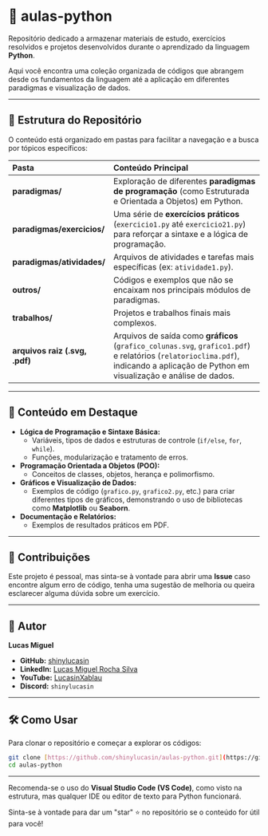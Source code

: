 # 🐍 aulas-python

Repositório dedicado a armazenar materiais de estudo, exercícios resolvidos e projetos desenvolvidos durante o aprendizado da linguagem **Python**.

Aqui você encontra uma coleção organizada de códigos que abrangem desde os fundamentos da linguagem até a aplicação em diferentes paradigmas e visualização de dados.

---

## 📂 Estrutura do Repositório

O conteúdo está organizado em pastas para facilitar a navegação e a busca por tópicos específicos:

| Pasta | Conteúdo Principal |
| :--- | :--- |
| **paradigmas/** | Exploração de diferentes **paradigmas de programação** (como Estruturada e Orientada a Objetos) em Python. |
| **paradigmas/exercicios/** | Uma série de **exercícios práticos** (`exercicio1.py` até `exercicio21.py`) para reforçar a sintaxe e a lógica de programação. |
| **paradigmas/atividades/** | Arquivos de atividades e tarefas mais específicas (ex: `atividade1.py`). |
| **outros/** | Códigos e exemplos que não se encaixam nos principais módulos de paradigmas. |
| **trabalhos/** | Projetos e trabalhos finais mais complexos. |
| **arquivos raiz (.svg, .pdf)** | Arquivos de saída como **gráficos** (`grafico_colunas.svg`, `grafico1.pdf`) e relatórios (`relatorioclima.pdf`), indicando a aplicação de Python em visualização e análise de dados. |

---

## 🎯 Conteúdo em Destaque

* **Lógica de Programação e Sintaxe Básica:**
    * Variáveis, tipos de dados e estruturas de controle (`if/else`, `for`, `while`).
    * Funções, modularização e tratamento de erros.
* **Programação Orientada a Objetos (POO):**
    * Conceitos de classes, objetos, herança e polimorfismo.
* **Gráficos e Visualização de Dados:**
    * Exemplos de código (`grafico.py`, `grafico2.py`, etc.) para criar diferentes tipos de gráficos, demonstrando o uso de bibliotecas como **Matplotlib** ou **Seaborn**.
* **Documentação e Relatórios:**
    * Exemplos de resultados práticos em PDF.

---

## 🤝 Contribuições

Este projeto é pessoal, mas sinta-se à vontade para abrir uma **Issue** caso encontre algum erro de código, tenha uma sugestão de melhoria ou queira esclarecer alguma dúvida sobre um exercício.

---

## 👤 Autor

**Lucas Miguel**

* **GitHub:** [shinylucasin](https://github.com/shinylucasin)
* **LinkedIn:** [Lucas Miguel Rocha Silva](https://www.linkedin.com/in/lucas-miguel-rocha-silva-378276366)
* **YouTube:** [LucasinXablau](https://www.youtube.com/c/LucasinXablau)
* **Discord:** `shinylucasin`

---

## 🛠️ Como Usar

Para clonar o repositório e começar a explorar os códigos:

```bash
git clone [https://github.com/shinylucasin/aulas-python.git](https://github.com/shinylucasin/aulas-python.git)
cd aulas-python
```
---

Recomenda-se o uso do **Visual Studio Code (VS Code)**, como visto na estrutura, mas qualquer IDE ou editor de texto para Python funcionará.

Sinta-se à vontade para dar um "star" ⭐️ no repositório se o conteúdo for útil para você!
